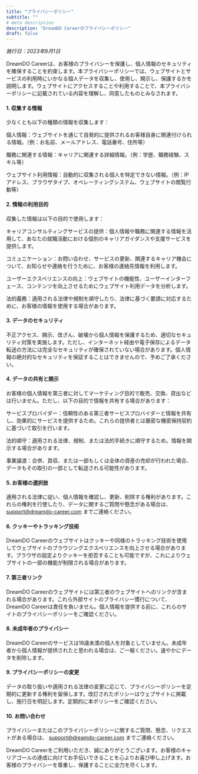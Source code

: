 ```yaml
---
title: "プライバシーポリシー"
subtitle: ""
# meta description
description: "DreamDO Careerのプライバシーポリシー"
draft: false
---
```


_施行日：2023年9月1日_

DreamDO Careerは、お客様のプライバシーを保護し、個人情報のセキュリティを確保することを約束します。本プライバシーポリシーでは、ウェブサイトとサービスの利用時にいかなる個人データを収集し、使用し、開示し、保護するかを説明します。ウェブサイトにアクセスすることや利用することで、本プライバシーポリシーに記載されている内容を理解し、同意したものとみなされます。

#### 1. 収集する情報

少なくとも以下の種類の情報を収集します：

個人情報：ウェブサイトを通じて自発的に提供されるお客様自身に関連付けられる情報。（例：お名前、メールアドレス、電話番号、住所等）

職務に関連する情報：キャリアに関連する詳細情報。（例：学歴、職務経験、スキル等）

ウェブサイト利用情報：自動的に収集される個人を特定できない情報。（例：IPアドレス、ブラウザタイプ、オペレーティングシステム、ウェブサイトの閲覧行動等）

#### 2. 情報の利用目的

収集した情報は以下の目的で使用します：

キャリアコンサルティングサービスの提供：個人情報や職務に関連する情報を活用して、あなたの就職活動における個別のキャリアガイダンスや支援サービスを提供します。

コミュニケーション：お問い合わせ、サービスの更新、関連するキャリア機会について、お知らせや連絡を行うために、お客様の連絡先情報を利用します。

ユーザーエクスペリエンスの向上：ウェブサイトの機能性、ユーザーインターフェース、コンテンツを向上させるためにウェブサイト利用データを分析します。

法的義務：適用される法律や規制を順守したり、法律に基づく要請に対応するために、お客様の情報を使用する場合があります。

#### 3. データのセキュリティ

不正アクセス、開示、改ざん、破壊から個人情報を保護するため、適切なセキュリティ対策を実施します。ただし、インターネット経由や電子保存によるデータ転送の方法には完全なセキュリティが確保されていない場合があります。個人情報の絶対的なセキュリティを保証することはできませんので、予めご了承ください。

#### 4. データの共有と開示

お客様の個人情報を第三者に対してマーケティング目的で販売、交換、貸出などは行いません。ただし、以下の目的で情報を共有する場合があります：

サービスプロバイダー：信頼性のある第三者サービスプロバイダーと情報を共有し、効果的にサービスを提供するため。これらの提供者とは厳密な機密保持契約に基づいて取引を行います。

法的順守：適用される法律、規制、または法的手続きに順守するため。情報を開示する場合があります。

事業譲渡：合併、買収、または一部もしくは全体の資産の売却が行われた場合、データもその取引の一部として転送される可能性があります。

#### 5. お客様の選択肢

適用される法律に従い、個人情報を確認し、更新、削除する権利があります。これらの権利を行使したり、データに関するご質問や懸念がある場合は、 support@dreamdo-career.com までご連絡ください。

#### 6. クッキーやトラッキング技術

DreamDO Careerのウェブサイトはクッキーや同様のトラッキング技術を使用してウェブサイトのブラウジングエクスペリエンスを向上させる場合があります。ブラウザの設定よりクッキーを拒否することも可能ですが、これによりウェブサイトの一部の機能が制限される場合があります。

#### 7. 第三者リンク

DreamDO Careerのウェブサイトには第三者のウェブサイトへのリンクが含まれる場合があります。これら外部サイトのプライバシー慣行について、DreamDO Careerは責任を負いません。個人情報を提供する前に、これらのサイトのプライバシーポリシーをご確認ください。

#### 8. 未成年者のプライバシー

DreamDO Careerのサービスは18歳未満の個人を対象としていません。未成年者から個人情報が提供されたと思われる場合は、ご一報ください。速やかにデータを削除します。

#### 9. プライバシーポリシーの変更

データの取り扱いや適用される法律の変更に応じて、プライバシーポリシーを定期的に更新する権利を留保します。改訂されたポリシーはウェブサイトに掲載し、施行日を明記します。定期的に本ポリシーをご確認ください。

#### 10. お問い合わせ

プライバシーまたはこのプライバシーポリシーに関するご質問、懸念、リクエストがある場合は、 support@dreamdo-career.com までご連絡ください。

DreamDO Careerをご利用いただき、誠にありがとうございます。お客様のキャリアゴールの達成に向けてお手伝いできることを心よりお喜び申し上げます。お客様のプライバシーを尊重し、保護することに全力を尽くします。